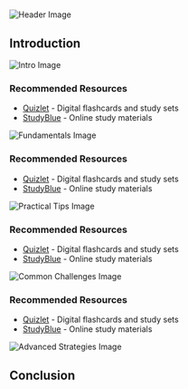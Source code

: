 # 


![Header Image](https://fal.media/files/koala/hPcZSYVpO9AvzZt0Ac-P6.png)

## Introduction


![Intro Image](https://fal.media/files/elephant/DwIf0tSBU4fgKeK1pLQKy.png)



### Recommended Resources
- [Quizlet](https://quizlet.com/) - Digital flashcards and study sets
- [StudyBlue](https://www.studyblue.com/) - Online study materials


![Fundamentals Image](https://fal.media/files/kangaroo/y9Z7RxgWBjH7OWsOaDPvW.png)



### Recommended Resources
- [Quizlet](https://quizlet.com/) - Digital flashcards and study sets
- [StudyBlue](https://www.studyblue.com/) - Online study materials


![Practical Tips Image](https://fal.media/files/tiger/zXzpILReF76szOI89zEy0.png)



### Recommended Resources
- [Quizlet](https://quizlet.com/) - Digital flashcards and study sets
- [StudyBlue](https://www.studyblue.com/) - Online study materials


![Common Challenges Image](https://fal.media/files/penguin/e7lgBEmywDEiAITW-VcON.png)



### Recommended Resources
- [Quizlet](https://quizlet.com/) - Digital flashcards and study sets
- [StudyBlue](https://www.studyblue.com/) - Online study materials


![Advanced Strategies Image](https://fal.media/files/lion/mpP1PVrVZ55rjMfZ-ODzK.png)

## Conclusion

